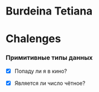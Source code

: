 # Burdeina Tetiana
# Chalenges 
### Примитивные типы данных
* [x] Попаду ли я в кино?
* [x] Является ли число чётное?

